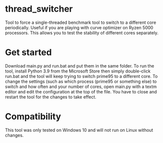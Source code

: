 # thread_switcher
Tool to force a single-threaded benchmark tool to switch to a different core periodically.
Useful if you are playing with curve optimizer on Ryzen 5000 processors.
This allows you to test the stability of different cores separately.

# Get started
Download main.py and run.bat and put them in the same folder.
To run the tool, install Python 3.9 from the Microsoft Store then simply double-click run.bat and the tool will keep trying to switch prime95 to a different core.
To change the settings (such as which process (prime95 or something else) to switch and how often and your number of cores,
open main.py with a textm editor and edit the configuration at the top of the file.
You have to close and restart the tool for the changes to take effect.

# Compatibility
This tool was only tested on Windows 10 and will not run on Linux without changes.
